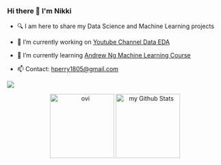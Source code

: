### Hi there 👋 I'm Nikki

+ 🔍 I am here to share my Data Science and Machine Learning projects

+ 🔭 I’m currently working on [Youtube Channel Data EDA](https://github.com/hnperry/yteda/blob/master/yt.ipynb)

+ 🌱 I’m currently learning [Andrew Ng Machine Learning Course](https://www.coursera.org/specializations/machine-learning-introduction)

+ 📫 Contact: [hperry1805@gmail.com](mailto:hperry1805@gmail.com)

![](https://komarev.com/ghpvc/?username=hnperry&color=blueviolet&style=plastic)

<div align="center"> 
  <img height="150em" src="https://github-readme-stats.vercel.app/api/top-langs?username=hnperry&show_icons=true&locale=en&layout=compact&theme=tokyonight" alt="ovi"/>
  <img height="150em" src="https://github-readme-stats.vercel.app/api?username=hnperry&include_all_commits=true&count_private=true&show_icons=true&theme=tokyonight" alt="my Github Stats"/>
</div>
  
